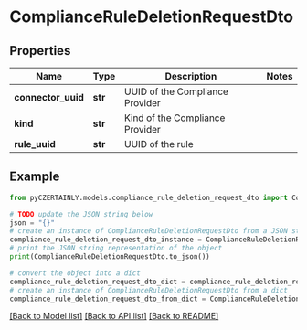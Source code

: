 # ComplianceRuleDeletionRequestDto


## Properties

Name | Type | Description | Notes
------------ | ------------- | ------------- | -------------
**connector_uuid** | **str** | UUID of the Compliance Provider | 
**kind** | **str** | Kind of the Compliance Provider | 
**rule_uuid** | **str** | UUID of the rule | 

## Example

```python
from pyCZERTAINLY.models.compliance_rule_deletion_request_dto import ComplianceRuleDeletionRequestDto

# TODO update the JSON string below
json = "{}"
# create an instance of ComplianceRuleDeletionRequestDto from a JSON string
compliance_rule_deletion_request_dto_instance = ComplianceRuleDeletionRequestDto.from_json(json)
# print the JSON string representation of the object
print(ComplianceRuleDeletionRequestDto.to_json())

# convert the object into a dict
compliance_rule_deletion_request_dto_dict = compliance_rule_deletion_request_dto_instance.to_dict()
# create an instance of ComplianceRuleDeletionRequestDto from a dict
compliance_rule_deletion_request_dto_from_dict = ComplianceRuleDeletionRequestDto.from_dict(compliance_rule_deletion_request_dto_dict)
```
[[Back to Model list]](../README.md#documentation-for-models) [[Back to API list]](../README.md#documentation-for-api-endpoints) [[Back to README]](../README.md)


